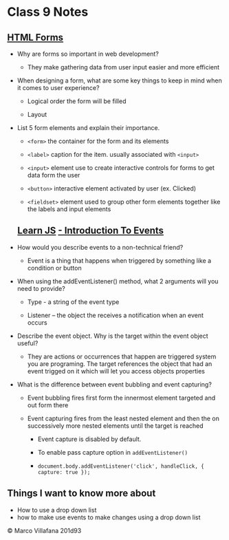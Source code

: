 # Class 9 Notes

## [HTML Forms](https://developer.mozilla.org/en-US/docs/Learn/Forms)

- Why are forms so important in web development? 

  - They make gathering data from user input easier and more efficient  

- When designing a form, what are some key things to keep in mind when it comes to user experience? 

  - Logical order the form will be filled  

  - Layout  

- List 5 form elements and explain their importance. 

  - `<form>` the container for the form and its elements  

  - `<label>` caption for the item.  usually associated with `<input>` 

  - `<input>` element use to create interactive controls for forms to get data form the user 

  - `<button>` interactive element activated by user (ex. Clicked) 

  - `<fieldset>` element used to group other form elements together like the labels and input elements 

  ## [Learn JS](https://developer.mozilla.org/en-US/docs/Learn/JavaScript) [- Introduction To Events](https://developer.mozilla.org/en-US/docs/Learn/JavaScript/Building_blocks/Events)

- How would you describe events to a non-technical friend? 

  - Event is a thing that happens when triggered by something like a condition or button 

- When using the addEventListener() method, what 2 arguments will you need to provide? 

  - Type - a string of the event type 

  - Listener – the object the receives a notification when an event occurs  

- Describe the event object. Why is the target within the event object useful? 

  - They are actions or occurrences that happen are triggered system you are programing. The target references the object that had an event trigged on it which will let you access objects properties  

- What is the difference between event bubbling and event capturing? 

  - Event bubbling fires first form the innermost element targeted and out form there 

  - Event capturing fires from the least nested element and then the on successively more nested elements until the target is reached 

    - Event capture is disabled by default.  

    - To enable pass capture option in `addEventListener()` 

    - `document.body.addEventListener('click', handleClick, { capture: true });` 

## Things I want to know more about

+ How to use a drop down list
+ how to make use events to make changes using a drop down list


© Marco Villafana 201d93